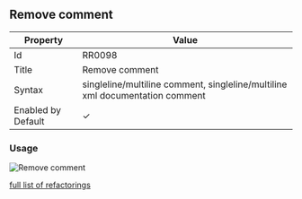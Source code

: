 ## Remove comment

| Property           | Value                                                                        |
| ------------------ | ---------------------------------------------------------------------------- |
| Id                 | RR0098                                                                       |
| Title              | Remove comment                                                               |
| Syntax             | singleline/multiline comment, singleline/multiline xml documentation comment |
| Enabled by Default | &#x2713;                                                                     |

### Usage

![Remove comment](../../images/refactorings/RemoveComment.png)

[full list of refactorings](Refactorings.md)
